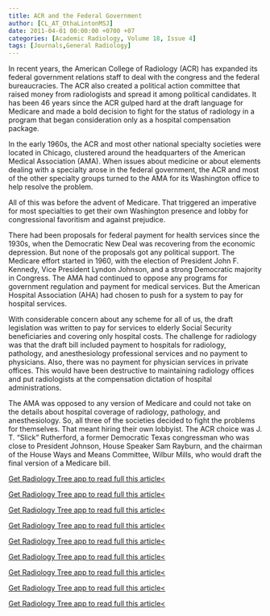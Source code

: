 ```yaml
---
title: ACR and the Federal Government
author: [CL_AT_OthaLintonMSJ]
date: 2011-04-01 00:00:00 +0700 +07
categories: [Academic Radiology, Volume 18, Issue 4]
tags: [Journals,General Radiology]
---
```

In recent years, the American College of Radiology (ACR) has expanded its federal government relations staff to deal with the congress and the federal bureaucracies. The ACR also created a political action committee that raised money from radiologists and spread it among political candidates. It has been 46 years since the ACR gulped hard at the draft language for Medicare and made a bold decision to fight for the status of radiology in a program that began consideration only as a hospital compensation package.

In the early 1960s, the ACR and most other national specialty societies were located in Chicago, clustered around the headquarters of the American Medical Association (AMA). When issues about medicine or about elements dealing with a specialty arose in the federal government, the ACR and most of the other specialty groups turned to the AMA for its Washington office to help resolve the problem.

All of this was before the advent of Medicare. That triggered an imperative for most specialties to get their own Washington presence and lobby for congressional favoritism and against prejudice.

There had been proposals for federal payment for health services since the 1930s, when the Democratic New Deal was recovering from the economic depression. But none of the proposals got any political support. The Medicare effort started in 1960, with the election of President John F. Kennedy, Vice President Lyndon Johnson, and a strong Democratic majority in Congress. The AMA had continued to oppose any programs for government regulation and payment for medical services. But the American Hospital Association (AHA) had chosen to push for a system to pay for hospital services.

With considerable concern about any scheme for all of us, the draft legislation was written to pay for services to elderly Social Security beneficiaries and covering only hospital costs. The challenge for radiology was that the draft bill included payment to hospitals for radiology, pathology, and anesthesiology professional services and no payment to physicians. Also, there was no payment for physician services in private offices. This would have been destructive to maintaining radiology offices and put radiologists at the compensation dictation of hospital administrations.

The AMA was opposed to any version of Medicare and could not take on the details about hospital coverage of radiology, pathology, and anesthesiology. So, all three of the societies decided to fight the problems for themselves. That meant hiring their own lobbyist. The ACR choice was J. T. “Slick” Rutherford, a former Democratic Texas congressman who was close to President Johnson, House Speaker Sam Rayburn, and the chairman of the House Ways and Means Committee, Wilbur Mills, who would draft the final version of a Medicare bill.

[Get Radiology Tree app to read full this article<](https://clinicalpub.com/app)

[Get Radiology Tree app to read full this article<](https://clinicalpub.com/app)

[Get Radiology Tree app to read full this article<](https://clinicalpub.com/app)

[Get Radiology Tree app to read full this article<](https://clinicalpub.com/app)

[Get Radiology Tree app to read full this article<](https://clinicalpub.com/app)

[Get Radiology Tree app to read full this article<](https://clinicalpub.com/app)

[Get Radiology Tree app to read full this article<](https://clinicalpub.com/app)

[Get Radiology Tree app to read full this article<](https://clinicalpub.com/app)

[Get Radiology Tree app to read full this article<](https://clinicalpub.com/app)